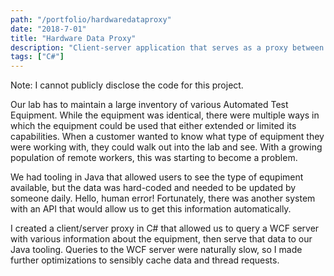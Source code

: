 ```yaml
---
path: "/portfolio/hardwaredataproxy"
date: "2018-7-01"
title: "Hardware Data Proxy"
description: "Client-server application that serves as a proxy between a Java and WCF client."
tags: ["C#"]
---
```


Note: I cannot publicly disclose the code for this project.

Our lab has to maintain a large inventory of various Automated Test Equipment. While the equipment was identical, there were multiple ways in which the equipment could be used that either extended or limited its capabilities. When a customer wanted to know what type of equipment they were working with, they could walk out into the lab and see. With a growing population of remote workers, this was starting to become a problem.

We had tooling in Java that allowed users to see the type of equpiment available, but the data was hard-coded and needed to be updated by someone daily. Hello, human error! Fortunately, there was another system with an API that would allow us to get this information automatically.

I created a client/server proxy in C# that allowed us to query a WCF server with various information about the equipment, then serve that data to our Java tooling. Queries to the WCF server were naturally slow, so I made further optimizations to sensibly cache data and thread requests.